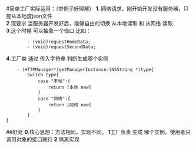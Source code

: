 #简单工厂实际运用：（举例子好理解）
**1**. 网络请求，刚开始开发没有服务器，只能从本地度json文件 		
**2**.现要求 当服务器开发好后，能够自由的切换 从本地读取 和 从网络 读取				
**3**.这个时候 可以抽象一个借口 比如：		


		
```
		- (void)requestHomeData;	
		- (void)requestSecondData;
```		
**4**.工厂类 通过 传入字符串 判断生成哪个实例			
```
	- (HTTPManager*)getManagerInstance:(NSString *)type{		
		switch type{
			case "本地":{
				return [本地 new]
			}
			case "网络":{
				return [网络 new]
			}
		}
}
```
##好处
**0**.核心思想：方法相同，实现不同。
**1**工厂负责 生成 哪个实例，使用者只调用对象的接口就行
**2** 隔离实现

